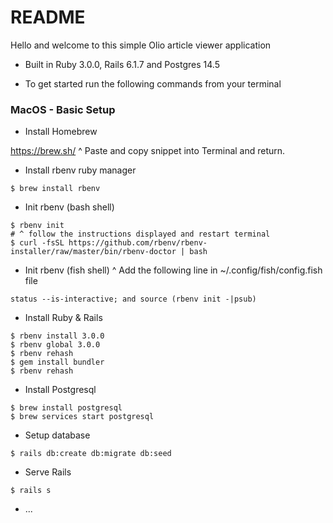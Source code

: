 # README

Hello and welcome to this simple Olio article viewer application

* Built in Ruby 3.0.0, Rails 6.1.7 and Postgres 14.5

* To get started run the following commands from your terminal

### MacOS - Basic Setup

- Install Homebrew

https://brew.sh/
^ Paste and copy snippet into Terminal and return.

- Install rbenv ruby manager

```
$ brew install rbenv
```

- Init rbenv (bash shell)

```
$ rbenv init
# ^ follow the instructions displayed and restart terminal
$ curl -fsSL https://github.com/rbenv/rbenv-installer/raw/master/bin/rbenv-doctor | bash
```

- Init rbenv (fish shell)
^ Add the following line in ~/.config/fish/config.fish file

```
status --is-interactive; and source (rbenv init -|psub)
```

- Install Ruby & Rails

```
$ rbenv install 3.0.0
$ rbenv global 3.0.0
$ rbenv rehash
$ gem install bundler
$ rbenv rehash
```

- Install Postgresql

```
$ brew install postgresql
$ brew services start postgresql
```

- Setup database

```
$ rails db:create db:migrate db:seed
```

- Serve Rails

```
$ rails s
```

* ...
